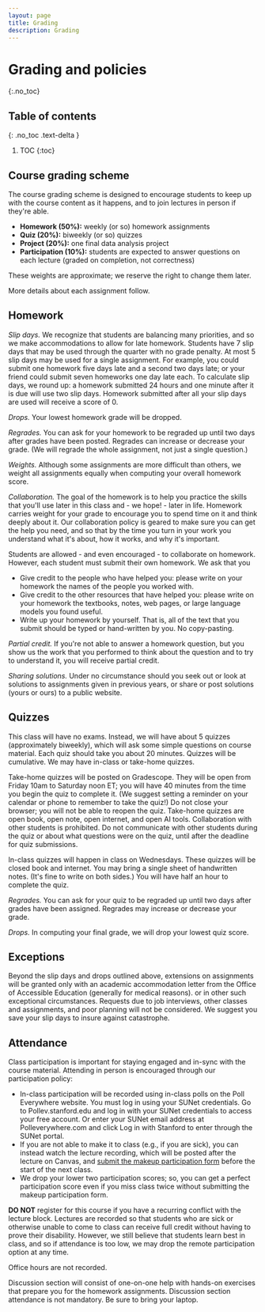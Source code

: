```yaml
---
layout: page
title: Grading
description: Grading
---
```


# Grading and policies
{:.no_toc}

## Table of contents
{: .no_toc .text-delta }

1. TOC
{:toc}

## Course grading scheme

The course grading scheme is designed to encourage students to keep up with
the course content as it happens, and to join lectures in person if they're able.

- **Homework (50%):** weekly (or so) homework assignments
- **Quiz (20%):** biweekly (or so) quizzes
- **Project (20%):** one final data analysis project
- **Participation (10%):** students are expected to answer questions on each lecture 
(graded on completion, not correctness)

These weights are approximate; we reserve the right to change them later.

More details about each assignment follow.

## Homework

*Slip days.* We recognize that students are balancing many priorities,
and so we make accommodations to allow for late homework.
Students have 7 slip days that may be used through the quarter with no grade penalty.
At most 5 slip days may be used for a single assignment.
For example, you could submit one homework five days late and a second two days late;
or your friend could submit seven homeworks one day late each.
To calculate slip days, we round up: a homework submitted 24 hours and one minute after it is due will use two slip days.
Homework submitted after all your slip days are used will receive a score of 0.

*Drops.* Your lowest homework grade will be dropped.

*Regrades.* You can ask for your homework to be regraded up until two days after grades have been posted.
Regrades can increase or decrease your grade.
(We will regrade the whole assignment, not just a single question.)

*Weights.* Although some assignments are more difficult than others,
we weight all assignments equally when computing your overall homework score.

*Collaboration.* The goal of the homework is to help you practice the skills that you'll use later in this class and - we hope! - later in life.
Homework carries weight for your grade to encourage you to spend time on it and think deeply about it.
Our collaboration policy is geared to make sure you can get the help you need,
and so that by the time you turn in your work you understand what it's about,
how it works, and why it's important.

Students are allowed - and even encouraged - to collaborate on homework.
However, each student must submit their own homework. We ask that you

- Give credit to the people who have helped you: please write on your homework the names of the people you worked with.
- Give credit to the other resources that have helped you: please write on your homework 
the textbooks, notes, web pages, or large language models you found useful.
- Write up your homework by yourself. That is, all of the text that you submit should be typed or hand-written by you.
No copy-pasting.

*Partial credit.* If you're not able to answer a homework question, but you show us
the work that you performed to think about the question and to try to understand it,
you will receive partial credit.

*Sharing solutions.* 
Under no circumstance should you seek out or look at solutions to assignments given in previous years,
or share or post solutions (yours or ours) to a public website.

## Quizzes

This class will have no exams. Instead, we will have about 5 quizzes (approximately biweekly),
which will ask some simple questions on course material.
Each quiz should take you about 20 minutes. Quizzes will be cumulative.
We may have in-class or take-home quizzes.

Take-home quizzes will be posted on Gradescope. They will be open from Friday 10am to Saturday noon ET;
you will have 40 minutes from the time you begin the quiz to complete it.
(We suggest setting a reminder on your calendar or phone to remember to take the quiz!)
Do not close your browser; you will not be able to reopen the quiz.
Take-home quizzes are open book, open note, open internet, and open AI tools.
Collaboration with other students is prohibited.
Do not communicate with other students during the quiz
or about what questions were on the quiz,
until after the deadline for quiz submissions.

In-class quizzes will happen in class on Wednesdays.
These quizzes will be closed book and internet.
You may bring a single sheet of handwritten notes.
(It's fine to write on both sides.)
You will have half an hour to complete the quiz.

*Regrades.* You can ask for your quiz to be regraded up until two days after grades have been assigned.
Regrades may increase or decrease your grade.

*Drops.* In computing your final grade, we will drop your lowest quiz score.

## Exceptions

Beyond the slip days and drops outlined above,
extensions on assignments will be granted only 
with an academic accommodation letter from the Office of Accessible Education
(generally for medical reasons).
or in other such exceptional circumstances.
Requests due to job interviews, other classes and assignments, and poor planning will not be considered.
We suggest you save your slip days to insure against catastrophe.

## Attendance

Class participation is important for staying engaged and in-sync with the course material. 
Attending in person is encouraged through our participation policy:

* In-class participation will be recorded using in-class polls on the Poll Everywhere website. 
You must log in using your SUNet credentials. Go to Pollev.stanford.edu and log in with your SUNet credentials to access your free account. Or enter your SUNet email address at Polleverywhere.com and click Log in with Stanford to enter through the SUNet portal.
* If you are not able to make it to class (e.g., if you are sick), 
you can instead watch the lecture recording, which will be posted after the lecture on Canvas, 
and [submit the makeup participation form](https://forms.gle/Pv4o5jNs8aqsARkt7) before the start of the next class.
* We drop your lower two participation scores; so, you can get a perfect participation score even if you miss class twice without submitting the makeup participation form.

**DO NOT** register for this course if you have a recurring conflict with the lecture block.
Lectures are recorded so that students who are sick or otherwise unable to come to class can receive full credit 
without having to prove their disability. 
However, we still believe that students learn best in class, and so if attendance is too low, 
we may drop the remote participation option at any time.

Office hours are not recorded. 

Discussion section will consist of one-on-one help with hands-on exercises that prepare you for the homework assignments. 
Discussion section attendance is not mandatory.
Be sure to bring your laptop.

<!-- * We do not plan on recording any component of the course. -->

<!-- The teaching staff may periodically conduct attendance checks. -->

<!-- * Laptops and phones are not allowed in lecture, though you are permitted to use a tablet to take handwritten notes. [This article](https://www.nytimes.com/2017/11/22/business/laptops-not-during-lecture-or-meeting.html) explains why we have this policy. -->

<!-- This experience is typically much more valuable and enjoyable if attended in person, though we will attempt to stream the discussion section via Zoom.  -->

